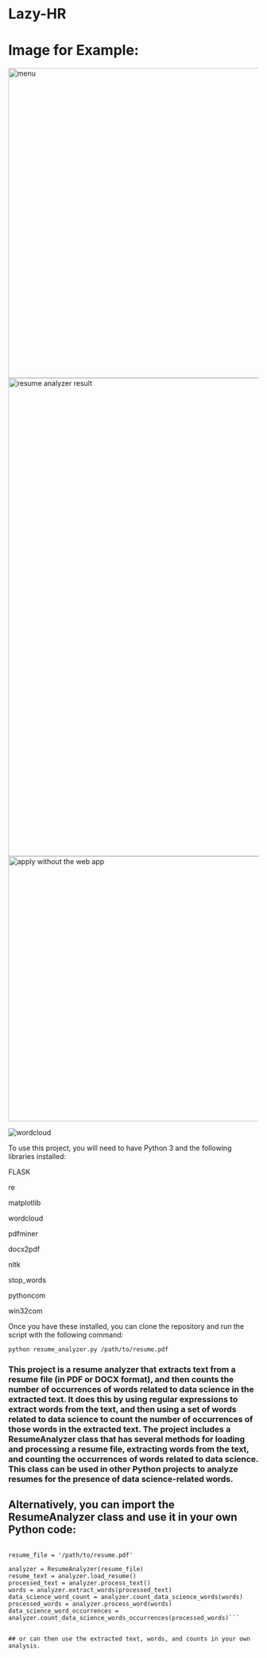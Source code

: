 # Lazy-HR


# Image for Example:

<img width="622" alt="menu" src="https://user-images.githubusercontent.com/57616193/207872843-717822e3-1bb9-4e27-b12a-96adf495a246.PNG">

<img width="960" alt="resume analyzer result" src="https://user-images.githubusercontent.com/57616193/207872882-549e064e-9885-4586-b0ab-3d9154627e19.PNG">

<img width="532" alt="apply without the web app" src="https://user-images.githubusercontent.com/57616193/207872908-2929f84b-402f-42b1-8327-7da34a82f57d.PNG">

![wordcloud](https://user-images.githubusercontent.com/57616193/207872932-5688ed25-ad68-42d7-b2db-482f099f576d.png)




To use this project, you will need to have Python 3 and the following libraries installed:

FLASK

re

matplotlib

wordcloud

pdfminer

docx2pdf

nltk

stop_words

pythoncom

win32com

Once you have these installed, you can clone the repository and run the script with the following command:

```python resume_analyzer.py /path/to/resume.pdf ```

### This project is a resume analyzer that extracts text from a resume file (in PDF or DOCX format), and then counts the number of occurrences of words related to data science in the extracted text. It does this by using regular expressions to extract words from the text, and then using a set of words related to data science to count the number of occurrences of those words in the extracted text. The project includes a ResumeAnalyzer class that has several methods for loading and processing a resume file, extracting words from the text, and counting the occurrences of words related to data science. This class can be used in other Python projects to analyze resumes for the presence of data science-related words.

## Alternatively, you can import the ResumeAnalyzer class and use it in your own Python code:


```from resume_analyzer import ResumeAnalyzer

resume_file = '/path/to/resume.pdf'

analyzer = ResumeAnalyzer(resume_file)
resume_text = analyzer.load_resume()
processed_text = analyzer.process_text()
words = analyzer.extract_words(processed_text)
data_science_word_count = analyzer.count_data_science_words(words)
processed_words = analyzer.process_word(words)
data_science_word_occurrences = analyzer.count_data_science_words_occurrences(processed_words)```


## or can then use the extracted text, words, and counts in your own analysis.


